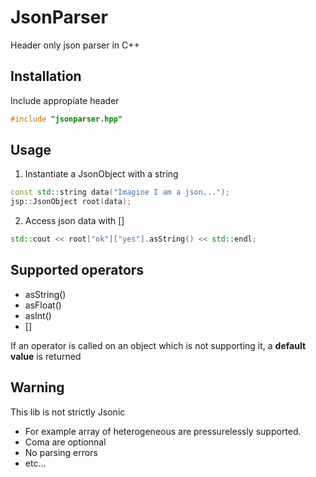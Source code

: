# JsonParser
Header only json parser in C++

## Installation

Include appropiate header
```cpp
#include "jsonparser.hpp"
```

## Usage

1. Instantiate a JsonObject with a string
```cpp
const std::string data("Imagine I am a json...");
jsp::JsonObject root(data);
```

2. Access json data with []
```cpp
std::cout << root["ok"]["yes"].asString() << std::endl;
```

## Supported operators
- asString()
- asFloat()
- asInt()
- []

If an operator is called on an object which is not supporting it, a __default value__ is returned

## Warning
This lib is not strictly Jsonic

 - For example array of heterogeneous are pressurelessly supported.
 - Coma are optionnal
 - No parsing errors
 - etc...

